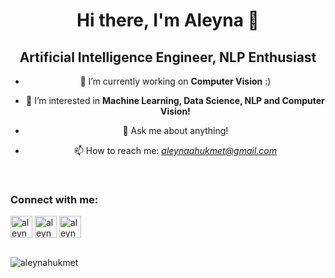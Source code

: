 <h1 align="center"> Hi there, I'm Aleyna 👋  </h1>

<h2 align="center"> Artificial Intelligence Engineer, NLP Enthusiast </h2> 


<center> 

- 🔭 I’m currently working on **Computer Vision**  :)
	
- 🌱 I’m interested in **Machine Learning, Data Science, NLP  and Computer Vision!** 
	
- 💬 Ask me about anything!
	
- 📫 How to reach me: *aleynaahukmet@gmail.com*
	
</center> 

<br />

### Connect with me:

<p align="left">
<a href="https://www.kaggle.com/aleynahkmet" target="blank"><img align="center" src="https://cdn.jsdelivr.net/npm/simple-icons@v3/icons/kaggle.svg" alt="aleynahukmet" width="35px" /></a>
<a href="https://www.linkedin.com/in/aleynahukmet/" target="blank"><img align="center" src="https://cdn.jsdelivr.net/npm/simple-icons@v3/icons/linkedin.svg" alt="aleynahukmet" width="35px" /></a>
<a href="https://twitter.com/HukmetAleyna" target="blank"><img align="center" src="https://cdn.jsdelivr.net/npm/simple-icons@v3/icons/twitter.svg" alt="aleynahukmet" width="35px" /></a>

<br />

<br>	

<p align="left"> <img src="https://komarev.com/ghpvc/?username=aleynahukmet&color=blueviolet" alt="aleynahukmet" /> </p>

<br />
